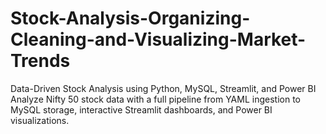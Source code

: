 # Stock-Analysis-Organizing-Cleaning-and-Visualizing-Market-Trends
 Data-Driven Stock Analysis using Python, MySQL, Streamlit, and Power BI Analyze Nifty 50 stock data with a full pipeline from YAML ingestion to MySQL storage, interactive Streamlit dashboards, and Power BI visualizations.
